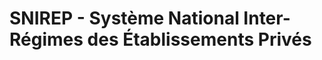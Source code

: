 # SNIREP - Système National Inter-Régimes des Établissements Privés
<!-- SPDX-License-Identifier: MPL-2.0 -->
